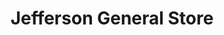 ---
title: "Jefferson General Store"
url: /jefferson/jefferson-general-store/
shop: variety store
---
